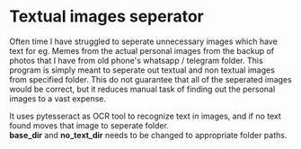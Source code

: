 # Textual images seperator

Often time I have struggled to seperate unnecessary images which have text for eg. Memes from the actual personal images from the backup of photos that I have from old phone's whatsapp / telegram folder. This program is simply meant to seperate out textual and non textual images from specified folder. This do not guarantee that all of the seperated images would be correct, but it reduces manual task of finding out the personal images to a vast expense.

It uses pytesseract as OCR tool to recognize text in images, and if no text found moves that image to seperate folder.<br/> 
**base_dir** and **no_text_dir** needs to be changed to appropriate folder paths.
